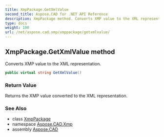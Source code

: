 ```yaml
---
title: XmpPackage.GetXmlValue
second_title: Aspose.CAD for .NET API Reference
description: XmpPackage method. Converts XMP value to the XML representation
type: docs
weight: 100
url: /net/aspose.cad.xmp/xmppackage/getxmlvalue/
---
```

## XmpPackage.GetXmlValue method

Converts XMP value to the XML representation.

```csharp
public virtual string GetXmlValue()
```

### Return Value

Returns the XMP value converted to the XML representation.

### See Also

* class [XmpPackage](../)
* namespace [Aspose.CAD.Xmp](../../../aspose.cad.xmp/)
* assembly [Aspose.CAD](../../../)


